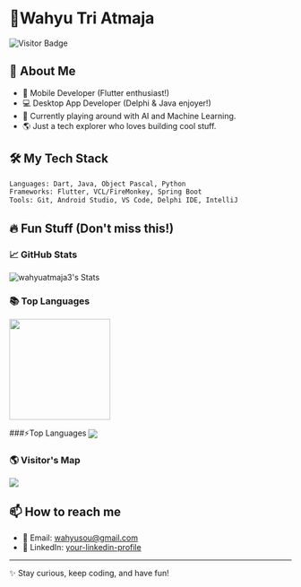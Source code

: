 # 👾Wahyu Tri Atmaja

![Visitor Badge](https://komarev.com/ghpvc/?username=wahyuatmaja3&label=Hey%20Visitor!&color=green&style=flat)

## 🚀 About Me
- 📱 Mobile Developer (Flutter enthusiast!)
- 💻 Desktop App Developer (Delphi & Java enjoyer!)
- 🧠 Currently playing around with AI and Machine Learning.
- 🌎 Just a tech explorer who loves building cool stuff.

## 🛠️ My Tech Stack
```bash
Languages: Dart, Java, Object Pascal, Python
Frameworks: Flutter, VCL/FireMonkey, Spring Boot
Tools: Git, Android Studio, VS Code, Delphi IDE, IntelliJ
```

## 🔥 Fun Stuff (Don't miss this!)
### 📈 GitHub Stats
![wahyuatmaja3's Stats](https://github-readme-stats.vercel.app/api?username=wahyuatmaja3&theme=vision-friendly-dark&show_icons=true&hide_border=false&count_private=true)

### 📚 Top Languages
<img align="center" src="http://github-profile-summary-cards.vercel.app/api/cards/most-commit-language?username=wahyuatmaja3&theme=vision_friendly_dark" height="180em" />

###⚡Top Languages
<img align="center" src="https://github-readme-activity-graph.vercel.app/graph?username=wahyuatmaja3&theme=high-contrast"/>

### 🌎 Visitor's Map
[![](https://visitcount.itsvg.in/api?id=wahyuatmaja3&label=Profile%20Views&color=12&icon=5&pretty=true)](https://visitcount.itsvg.in)

## 📫 How to reach me
- 📧 Email: wahyusou@gmail.com
- 💼 LinkedIn: [your-linkedin-profile](https://linkedin.com/in/your-linkedin-profile)

---

✨ Stay curious, keep coding, and have fun!

